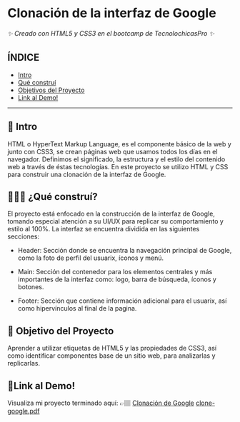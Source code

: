 # Clonación de la interfaz de Google 
###### ✨ Creado con HTML5 y CSS3 en el bootcamp de TecnolochicasPro ✨

## ÍNDICE
* [Intro](https://github.com/SkyDan231/Google-Clone-/edit/main/README.md#-intro)
* [Qué construí](https://github.com/SkyDan231/Google-Clone-/edit/main/README.md#%EF%B8%8F-qu%C3%A9-constru%C3%AD)
* [Objetivos del Proyecto](https://github.com/SkyDan231/Google-Clone-/edit/main/README.md#-objetivo-del-proyecto)
* [Link al Demo!](https://github.com/SkyDan231/Google-Clone-/edit/main/README.md#link-al-demo)

***

## 🧠 Intro 
HTML o HyperText Markup Language, es el componente básico de la web y junto con CSS3, se crean páginas web que usamos todos los días en el navegador. Definimos el significado, la estructura y el estilo del contenido web a través de éstas tecnologías.
En este proyecto se utilizo HTML y CSS para construir una clonación de la interfaz de Google. 

## 👷🏽‍♀️ ¿Qué construí? 
El proyecto está enfocado en la construcción de la interfaz de Google, tomando especial atención a su UI/UX para replicar su comportamiento y estilo al 100%. La interfaz se encuentra dividida en las siguientes secciones:

* Header: Sección donde se encuentra la navegación principal de Google, como la foto de perfil del usuarix, íconos y menú. 

* Main: Sección del contenedor para los elementos centrales y más importantes de la interfaz como: logo, barra de búsqueda, íconos y botones. 

* Footer: Sección que contiene información adicional para el usuarix, así como hipervínculos al final de la pagina. 

## 💎 Objetivo del Proyecto
Aprender a utilizar etiquetas de HTML5 y las propiedades de CSS3, así como identificar componentes base de un sitio web, para analizarlas y replicarlas.

## 🔗Link al Demo! 
Visualiza mi proyecto terminado aquí: 👉🏽 [Clonación de Google](https://skydan231.github.io/Google-Clone-/)
[clone-google.pdf](https://github.com/SkyDan231/Google-Clone-/files/11339102/clone-google.pdf)

